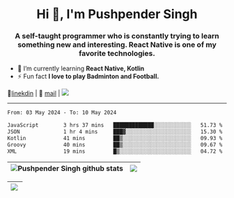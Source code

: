 <h1 align="center">Hi 👋, I'm Pushpender Singh</h1>
<h3 align="center">A self-taught programmer who is constantly trying to learn something new and interesting. React Native is one of my favorite technologies.</h3>

- 🌱 I’m currently learning **React Native, Kotlin**
- ⚡ Fun fact **I love to play Badminton and Football.**

👔[linekdin](https://www.linkedin.com/in/pushpender-singh-240061202/) | 📧 [mail](mailto:pushpendersingh694@gmail.com) | 
<a href="https://github.com/pushpender-singh-ap/pushpender-singh-ap">
    <img src="https://komarev.com/ghpvc/?username=pushpender-singh-ap&style=for-the-badge">
</a>


---

<!--START_SECTION:waka-->

```txt
From: 03 May 2024 - To: 10 May 2024

JavaScript        3 hrs 37 mins   █████████████░░░░░░░░░░░░   51.73 %
JSON              1 hr 4 mins     ███▓░░░░░░░░░░░░░░░░░░░░░   15.30 %
Kotlin            41 mins         ██▒░░░░░░░░░░░░░░░░░░░░░░   09.93 %
Groovy            40 mins         ██▒░░░░░░░░░░░░░░░░░░░░░░   09.67 %
XML               19 mins         █▒░░░░░░░░░░░░░░░░░░░░░░░   04.72 %
```

<!--END_SECTION:waka-->


| <a><img align="center" src="https://github-readme-stats-iota-ecru-15.vercel.app/api?username=pushpender-singh-ap&show_icons=true&include_all_commits=true&theme=buefy&hide_border=true" alt="Pushpender Singh github stats" /></a> | <a><img align="center" src="https://github-readme-stats-iota-ecru-15.vercel.app/api/top-langs/?username=pushpender-singh-ap&layout=compact&theme=buefy&hide_border=true" /></a> |
| ------------- | ------------- |

| <a> <img align="left" src="https://github-readme-streak-stats.herokuapp.com/?user=pushpender-singh-ap" /></br> </a> |
| ------------- |
